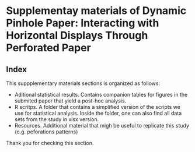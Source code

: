 # Supplementay materials of Dynamic Pinhole Paper: Interacting with Horizontal Displays Through Perforated Paper

## Index
This suppplementary materials sections is organized as follows:
- Aditional statistical results. Contains companion tables for figures in the submited paper that yield a
post-hoc analysis.
- R scritps. A folder that contains a simplified version of the scripts we use for statistical analysis.
Inside the folder, one can also find all data sets from the study in xlsx version.
- Resources. Additional material that migh be useful to replicate this study (e.g. peforations patterns)

Thank you for checking this section.
